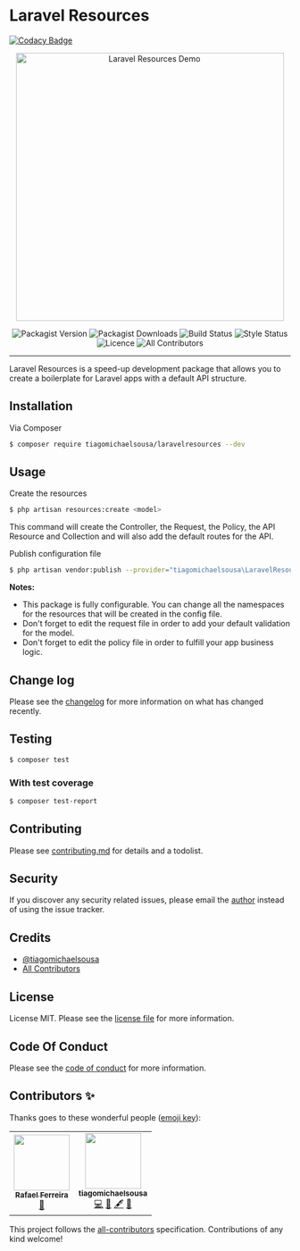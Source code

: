 # Laravel Resources

[![Codacy Badge](https://api.codacy.com/project/badge/Grade/20a308e450504513bc56abaf5e1d3270)](https://app.codacy.com/manual/tiagomichaelsousa/LaravelResources?utm_source=github.com&utm_medium=referral&utm_content=tiagomichaelsousa/LaravelResources&utm_campaign=Badge_Grade_Settings)

<p align="center">
    <img src="./docs/demo.gif" alt="Laravel Resources Demo" width="480">
</p>

<p align="center">
    <img src="https://img.shields.io/packagist/v/tiagomichaelsousa/laravelresources.svg?style=flat-square" alt="Packagist Version">
    <img src="https://img.shields.io/packagist/dt/tiagomichaelsousa/laravelresources.svg?style=flat-square" alt="Packagist Downloads">
    <img src="https://img.shields.io/travis/tiagomichaelsousa/laravelresources/master.svg?style=flat-square" alt="Build Status">
    <img src="https://github.styleci.io/repos/236964942/shield" alt="Style Status">
    <img src="https://poser.pugx.org/tiagomichaelsousa/laravelresources/license?format=flat-square" alt="Licence">
    <img src="https://img.shields.io/badge/all_contributors-1-orange.svg?style=flat-square" alt="All Contributors">
</p>

---

Laravel Resources is a speed-up development package that allows you to create a boilerplate for Laravel apps with a default API structure.

## Installation

Via Composer

```bash
$ composer require tiagomichaelsousa/laravelresources --dev
```

## Usage

Create the resources

```bash
$ php artisan resources:create <model>
```

This command will create the Controller, the Request, the Policy, the API Resource and Collection and will also add the default routes for the API.

Publish configuration file

```bash
$ php artisan vendor:publish --provider="tiagomichaelsousa\LaravelResources\LaravelResourcesServiceProvider" --tag="config"
```

**Notes:**

- This package is fully configurable. You can change all the namespaces for the resources that will be created in the config file.
- Don't forget to edit the request file in order to add your default validation for the model.
- Don't forget to edit the policy file in order to fulfill your app business logic.

## Change log

Please see the [changelog](changelog.md) for more information on what has changed recently.

## Testing

```bash
$ composer test
```

### With test coverage

```bash
$ composer test-report
```

## Contributing

Please see [contributing.md](contributing.md) for details and a todolist.

## Security

If you discover any security related issues, please email the [author](mailto:tiagomichaelsousa@gmail.com) instead of using the issue tracker.

## Credits

- [@tiagomichaelsousa][link-author]
- [All Contributors][link-contributors]

## License

License MIT. Please see the [license file](license.md) for more information.

## Code Of Conduct

Please see the [code of conduct](code_of_conduct.md) for more information.

[ico-version]: https://img.shields.io/packagist/v/tiagomichaelsousa/laravelresources.svg?style=flat-square
[ico-downloads]: https://img.shields.io/packagist/dt/tiagomichaelsousa/laravelresources.svg?style=flat-square
[ico-travis]: https://img.shields.io/travis/tiagomichaelsousa/laravelresources/master.svg?style=flat-square
[ico-styleci]: https://github.styleci.io/repos/236964942/shield
[link-packagist]: https://packagist.org/packages/tiagomichaelsousa/laravelresources
[link-downloads]: https://packagist.org/packages/tiagomichaelsousa/laravelresources
[link-travis]: https://travis-ci.org/tiagomichaelsousa/laravelresources
[link-styleci]: https://styleci.io/repos/236964942
[link-author]: https://github.com/tiagomichaelsousa
[link-contributors]: ../../contributors

## Contributors ✨

Thanks goes to these wonderful people ([emoji key](https://allcontributors.org/docs/en/emoji-key)):

<!-- ALL-CONTRIBUTORS-LIST:START - Do not remove or modify this section -->
<!-- prettier-ignore-start -->
<!-- markdownlint-disable -->
<table>
  <tr>
    <td align="center"><a href="http://www.xgeeks.io"><img src="https://avatars1.githubusercontent.com/u/15105462?v=4" width="100px;" alt=""/><br /><sub><b>Rafael Ferreira</b></sub></a><br /><a href="https://github.com/tiagomichaelsousa/LaravelResources/commits?author=RafaelFerreiraTVD" title="Documentation">📖</a></td>
    <td align="center"><a href="https://github.com/tiagomichaelsousa"><img src="https://avatars1.githubusercontent.com/u/28356381?v=4" width="100px;" alt=""/><br /><sub><b>tiagomichaelsousa</b></sub></a><br /><a href="https://github.com/tiagomichaelsousa/LaravelResources/commits?author=tiagomichaelsousa" title="Code">💻</a> <a href="https://github.com/tiagomichaelsousa/LaravelResources/commits?author=tiagomichaelsousa" title="Documentation">📖</a> <a href="#content-tiagomichaelsousa" title="Content">🖋</a> <a href="https://github.com/tiagomichaelsousa/LaravelResources/pulls?q=is%3Apr+reviewed-by%3Atiagomichaelsousa" title="Reviewed Pull Requests">👀</a></td>
  </tr>
</table>

<!-- markdownlint-enable -->
<!-- prettier-ignore-end -->
<!-- ALL-CONTRIBUTORS-LIST:END -->

This project follows the [all-contributors](https://github.com/all-contributors/all-contributors) specification. Contributions of any kind welcome!
